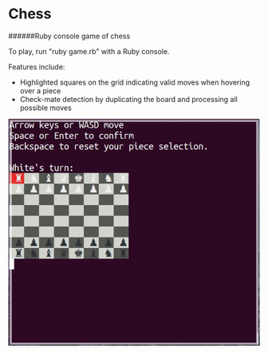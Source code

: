 # Chess
######Ruby console game of chess

To play, run "ruby game.rb" with a Ruby console.

Features include:
*	Highlighted squares on the grid indicating valid moves when hovering over a piece
*	Check-mate detection by duplicating the board and processing all possible moves

![Ruby Chess demo](/demo.gif)
